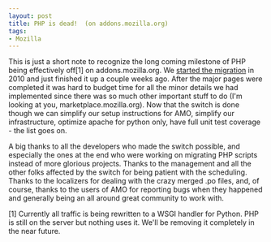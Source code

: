 ```yaml
---
layout: post
title: PHP is dead!  (on addons.mozilla.org)
tags:
- Mozilla
---
```

This is just a short note to recognize the long coming milestone of PHP being
effectively off[1] on addons.mozilla.org.  We [started the migration][0] in
2010 and just finished it up a couple weeks ago.  After the major pages were
completed it was hard to budget time for all the minor details we had
implemented since there was so much other important stuff to do (I'm looking at
you, marketplace.mozilla.org).  Now that the switch is done though we can
simplify our setup instructions for AMO, simplify our infrastructure, optimize
apache for python only, have full unit test coverage - the list goes on.

A big thanks to all the developers who made the switch possible, and especially
the ones at the end who were working on migrating PHP scripts instead of more
glorious projects.  Thanks to the management and all the other folks affected by
the switch for being patient with the scheduling.  Thanks to the localizers for
dealing with the crazy merged .po files, and, of course, thanks to the users of
AMO for reporting bugs when they happened and generally being an all around
great community to work with.

[1] Currently all traffic is being rewritten to a WSGI handler for Python.  PHP
is still on the server but nothing uses it.  We'll be removing it completely in
the near future.

[0]: /2009/11/17/amo-development-changes-in-2010/
